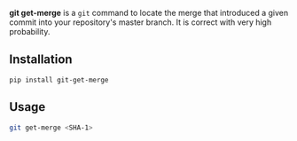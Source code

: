 **git get-merge** is a `git` command to locate the merge that introduced a given commit into your repository's master branch. It is correct with very high probability.

## Installation

```
pip install git-get-merge
```

## Usage

```sh
git get-merge <SHA-1>
```
